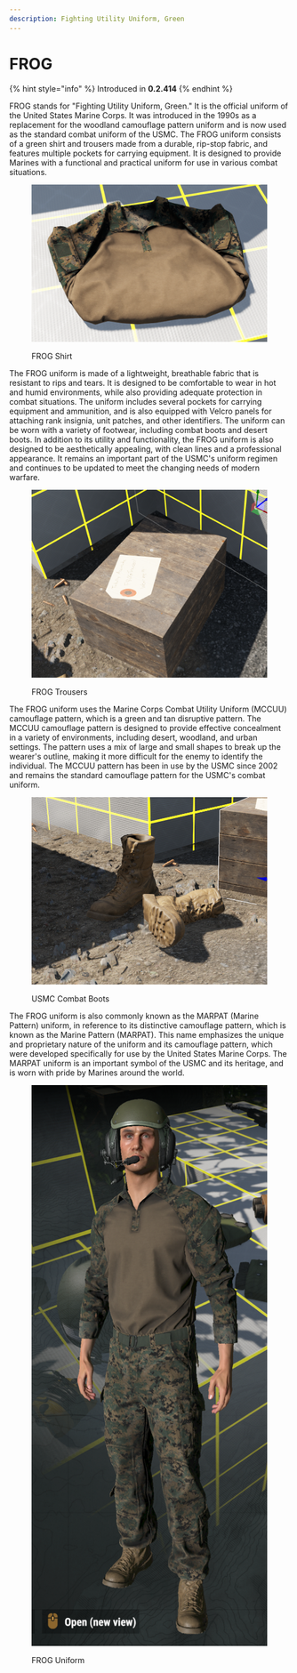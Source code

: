 ```yaml
---
description: Fighting Utility Uniform, Green
---
```


# FROG

{% hint style="info" %}
Introduced in **0.2.414**
{% endhint %}

FROG stands for "Fighting Utility Uniform, Green." It is the official uniform of the United States Marine Corps. It was introduced in the 1990s as a replacement for the woodland camouflage pattern uniform and is now used as the standard combat uniform of the USMC. The FROG uniform consists of a green shirt and trousers made from a durable, rip-stop fabric, and features multiple pockets for carrying equipment. It is designed to provide Marines with a functional and practical uniform for use in various combat situations.

<figure><img src="../../../.gitbook/assets/image (8).png" alt=""><figcaption><p>FROG Shirt</p></figcaption></figure>

The FROG uniform is made of a lightweight, breathable fabric that is resistant to rips and tears. It is designed to be comfortable to wear in hot and humid environments, while also providing adequate protection in combat situations. The uniform includes several pockets for carrying equipment and ammunition, and is also equipped with Velcro panels for attaching rank insignia, unit patches, and other identifiers. The uniform can be worn with a variety of footwear, including combat boots and desert boots. In addition to its utility and functionality, the FROG uniform is also designed to be aesthetically appealing, with clean lines and a professional appearance. It remains an important part of the USMC's uniform regimen and continues to be updated to meet the changing needs of modern warfare.

<figure><img src="../../../.gitbook/assets/image (2).png" alt=""><figcaption><p>FROG Trousers</p></figcaption></figure>

The FROG uniform uses the Marine Corps Combat Utility Uniform (MCCUU) camouflage pattern, which is a green and tan disruptive pattern. The MCCUU camouflage pattern is designed to provide effective concealment in a variety of environments, including desert, woodland, and urban settings. The pattern uses a mix of large and small shapes to break up the wearer's outline, making it more difficult for the enemy to identify the individual. The MCCUU pattern has been in use by the USMC since 2002 and remains the standard camouflage pattern for the USMC's combat uniform.

<figure><img src="../../../.gitbook/assets/image (1).png" alt=""><figcaption><p>USMC Combat Boots</p></figcaption></figure>

The FROG uniform is also commonly known as the MARPAT (Marine Pattern) uniform, in reference to its distinctive camouflage pattern, which is known as the Marine Pattern (MARPAT). This name emphasizes the unique and proprietary nature of the uniform and its camouflage pattern, which were developed specifically for use by the United States Marine Corps. The MARPAT uniform is an important symbol of the USMC and its heritage, and is worn with pride by Marines around the world.

<figure><img src="../../../.gitbook/assets/image (3).png" alt=""><figcaption><p>FROG Uniform</p></figcaption></figure>
